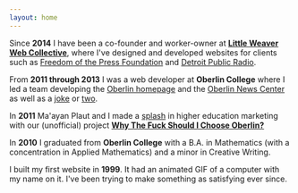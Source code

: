 ```yaml
---
layout: home
---
```


Since **2014** I have been a co-founder and worker-owner at [**Little Weaver Web Collective**](http://littleweaverweb.com/), where I've designed and developed websites for clients such as [Freedom of the Press Foundation](http://freedom.press/) and [Detroit Public Radio](http://wdet.org/).

From **2011 through 2013** I was a web developer at **Oberlin College** where I led a team developing the [Oberlin homepage](http://home.oberlin.edu/) and the [Oberlin News Center](http://news.oberlin.edu/) as well as a [joke](http://oberlin.edu/kittens/) or [two](https://new.oberlin.edu/home/nyan/).

In **2011** Ma'ayan Plaut and I made a [splash](https://www.insidehighered.com/news/2011/11/08/marketing-experts-praise-unusual-website-about-oberlin) in higher education marketing with our (unofficial) project [**Why The Fuck Should I Choose Oberlin?**](http://whythefuckshouldichooseoberlin.com/)

In **2010** I graduated from **Oberlin College** with a B.A. in Mathematics (with a concentration in Applied Mathematics) and a minor in Creative Writing.

I built my first website in **1999**. It had an animated GIF of a computer with my name on it. I've been trying to make something as satisfying ever since.
